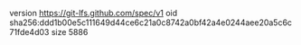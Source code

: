 version https://git-lfs.github.com/spec/v1
oid sha256:ddd1b00e5c111649d44ce6c21a0c8742a0bf42a4e0244aee20a5c6c71fde4d03
size 5886
